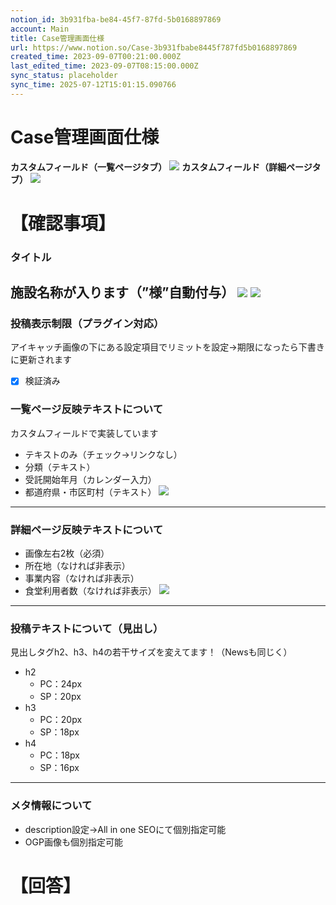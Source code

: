 ```yaml
---
notion_id: 3b931fba-be84-45f7-87fd-5b0168897869
account: Main
title: Case管理画面仕様
url: https://www.notion.so/Case-3b931fbabe8445f787fd5b0168897869
created_time: 2023-09-07T00:21:00.000Z
last_edited_time: 2023-09-07T08:15:00.000Z
sync_status: placeholder
sync_time: 2025-07-12T15:01:15.090766
---
```

# Case管理画面仕様

**カスタムフィールド（一覧ページタブ）**
![](https://prod-files-secure.s3.us-west-2.amazonaws.com/736adce6-a3a4-4a64-9f74-d9aa055c96d2/462ffd2e-ad20-4044-873f-f2a88cd54042/Untitled.png?X-Amz-Algorithm=AWS4-HMAC-SHA256&X-Amz-Content-Sha256=UNSIGNED-PAYLOAD&X-Amz-Credential=ASIAZI2LB466SDPSOYBY%2F20250719%2Fus-west-2%2Fs3%2Faws4_request&X-Amz-Date=20250719T042118Z&X-Amz-Expires=3600&X-Amz-Security-Token=IQoJb3JpZ2luX2VjEIT%2F%2F%2F%2F%2F%2F%2F%2F%2F%2FwEaCXVzLXdlc3QtMiJGMEQCIBVEivSxQdYMnaINYgnc4hg0PhIAsv%2F3WDTpDyxkiVByAiBOCF%2Ff03e1QGzlIGI7Rfjh3syCt3GGPnPqUDrW0N5PXCqIBAid%2F%2F%2F%2F%2F%2F%2F%2F%2F%2F8BEAAaDDYzNzQyMzE4MzgwNSIMtYZYEzHVtLVtCrTFKtwDD5G5ympjCIU%2B4Xeoe6X0aWNWkEroItFpsPcQOzCP5n22P3Ahm1dmrxmdLty1aog0G04YdVCgK7p7ezom9fM2%2BOzT3e7wP98QNZdI%2BJQijkbIo1TnHTddpARSmCLSHjOrU3wXAci5E5AcIAfGmYi4Tu6c2DnW6BqQ8sqQi9%2FOcWe9pqiWxNo08M03R6PlkXj2jweoGxaKHxnVUGX1%2B9qOXITAGV2j2XvHr%2F%2BFc1QmiFNDtgGVja5iMzWJBIYeRWim%2FcdX0csc5TkmlpFbglyPOJpvHBuyHcCH3IzR%2FBdobmWslzRSLfl5S1PnLXpA5JjKgmmwrIHxII%2FtB23SiPbeYKhuMiH1FXPkP0YCyuSdqf8CUkIzf5D8R3fJqwj0DBr9t4DcZ7d99C%2FyQ%2FATBIAZjrx2CX5a1pvDwjFm8%2BOEl8aTZC1kIVGfDxQc7b1MndGm8LfHncQU%2FH6HBvgnarhIjHGsLpSgmbgVQHh%2FXXh9JzrvDcmfayHuXr4RNGkRV0oz44CGxzNrd1Qc9PGjj5N5XPZtiO%2BVVNz1UmyYagq%2ByjBl7%2BXUKWm3pyOWVzxDTpT%2BAa3Qp%2ByNOmqOsEUvS8iJNpKlaPZ6xvvxo%2BrgMw8CCaoxucm%2BSItOlgkie0Yw0KrswwY6pgFDeS4hVVOrqwpIJsKdFCQJIWNGb42fATRaJweUWAHRiu%2FdwS%2Bzh2RzlDB5hwucOO5I%2FPRa6cIhUgN6IO3tXgryRTkQlDsKBrQUNfqnfsa0Hrdvs4vpSNJUJ7kevcWtGvQSsHHjMQbYufZLWdexyQX9btnt3T2xX64DkpxdoeE7d%2F6WzuhSnYX2aWgM0NOYQEPmgj7SyLR6ORCt6jfj2dDcqViifTQC&X-Amz-Signature=cff71ef4493af893ba771f2a1dfb6a1e1cc8a1230583a1a987304a8399f65645&X-Amz-SignedHeaders=host&x-amz-checksum-mode=ENABLED&x-id=GetObject)
**カスタムフィールド（詳細ページタブ）**
![](https://prod-files-secure.s3.us-west-2.amazonaws.com/736adce6-a3a4-4a64-9f74-d9aa055c96d2/3a47fc62-b014-40c4-9fdd-d92c7edaabb9/Untitled.png?X-Amz-Algorithm=AWS4-HMAC-SHA256&X-Amz-Content-Sha256=UNSIGNED-PAYLOAD&X-Amz-Credential=ASIAZI2LB466SDPSOYBY%2F20250719%2Fus-west-2%2Fs3%2Faws4_request&X-Amz-Date=20250719T042118Z&X-Amz-Expires=3600&X-Amz-Security-Token=IQoJb3JpZ2luX2VjEIT%2F%2F%2F%2F%2F%2F%2F%2F%2F%2FwEaCXVzLXdlc3QtMiJGMEQCIBVEivSxQdYMnaINYgnc4hg0PhIAsv%2F3WDTpDyxkiVByAiBOCF%2Ff03e1QGzlIGI7Rfjh3syCt3GGPnPqUDrW0N5PXCqIBAid%2F%2F%2F%2F%2F%2F%2F%2F%2F%2F8BEAAaDDYzNzQyMzE4MzgwNSIMtYZYEzHVtLVtCrTFKtwDD5G5ympjCIU%2B4Xeoe6X0aWNWkEroItFpsPcQOzCP5n22P3Ahm1dmrxmdLty1aog0G04YdVCgK7p7ezom9fM2%2BOzT3e7wP98QNZdI%2BJQijkbIo1TnHTddpARSmCLSHjOrU3wXAci5E5AcIAfGmYi4Tu6c2DnW6BqQ8sqQi9%2FOcWe9pqiWxNo08M03R6PlkXj2jweoGxaKHxnVUGX1%2B9qOXITAGV2j2XvHr%2F%2BFc1QmiFNDtgGVja5iMzWJBIYeRWim%2FcdX0csc5TkmlpFbglyPOJpvHBuyHcCH3IzR%2FBdobmWslzRSLfl5S1PnLXpA5JjKgmmwrIHxII%2FtB23SiPbeYKhuMiH1FXPkP0YCyuSdqf8CUkIzf5D8R3fJqwj0DBr9t4DcZ7d99C%2FyQ%2FATBIAZjrx2CX5a1pvDwjFm8%2BOEl8aTZC1kIVGfDxQc7b1MndGm8LfHncQU%2FH6HBvgnarhIjHGsLpSgmbgVQHh%2FXXh9JzrvDcmfayHuXr4RNGkRV0oz44CGxzNrd1Qc9PGjj5N5XPZtiO%2BVVNz1UmyYagq%2ByjBl7%2BXUKWm3pyOWVzxDTpT%2BAa3Qp%2ByNOmqOsEUvS8iJNpKlaPZ6xvvxo%2BrgMw8CCaoxucm%2BSItOlgkie0Yw0KrswwY6pgFDeS4hVVOrqwpIJsKdFCQJIWNGb42fATRaJweUWAHRiu%2FdwS%2Bzh2RzlDB5hwucOO5I%2FPRa6cIhUgN6IO3tXgryRTkQlDsKBrQUNfqnfsa0Hrdvs4vpSNJUJ7kevcWtGvQSsHHjMQbYufZLWdexyQX9btnt3T2xX64DkpxdoeE7d%2F6WzuhSnYX2aWgM0NOYQEPmgj7SyLR6ORCt6jfj2dDcqViifTQC&X-Amz-Signature=c324bc2704d7d69224fb57c6c3cec501c19fd6ed38da099212a0cd118e4802ec&X-Amz-SignedHeaders=host&x-amz-checksum-mode=ENABLED&x-id=GetObject)
# 【確認事項】
### タイトル
施設名称が入ります（”様”自動付与）
![](https://prod-files-secure.s3.us-west-2.amazonaws.com/736adce6-a3a4-4a64-9f74-d9aa055c96d2/4bf5f440-c5a7-4de9-9253-61eaed3b58df/Untitled.png?X-Amz-Algorithm=AWS4-HMAC-SHA256&X-Amz-Content-Sha256=UNSIGNED-PAYLOAD&X-Amz-Credential=ASIAZI2LB466SDPSOYBY%2F20250719%2Fus-west-2%2Fs3%2Faws4_request&X-Amz-Date=20250719T042118Z&X-Amz-Expires=3600&X-Amz-Security-Token=IQoJb3JpZ2luX2VjEIT%2F%2F%2F%2F%2F%2F%2F%2F%2F%2FwEaCXVzLXdlc3QtMiJGMEQCIBVEivSxQdYMnaINYgnc4hg0PhIAsv%2F3WDTpDyxkiVByAiBOCF%2Ff03e1QGzlIGI7Rfjh3syCt3GGPnPqUDrW0N5PXCqIBAid%2F%2F%2F%2F%2F%2F%2F%2F%2F%2F8BEAAaDDYzNzQyMzE4MzgwNSIMtYZYEzHVtLVtCrTFKtwDD5G5ympjCIU%2B4Xeoe6X0aWNWkEroItFpsPcQOzCP5n22P3Ahm1dmrxmdLty1aog0G04YdVCgK7p7ezom9fM2%2BOzT3e7wP98QNZdI%2BJQijkbIo1TnHTddpARSmCLSHjOrU3wXAci5E5AcIAfGmYi4Tu6c2DnW6BqQ8sqQi9%2FOcWe9pqiWxNo08M03R6PlkXj2jweoGxaKHxnVUGX1%2B9qOXITAGV2j2XvHr%2F%2BFc1QmiFNDtgGVja5iMzWJBIYeRWim%2FcdX0csc5TkmlpFbglyPOJpvHBuyHcCH3IzR%2FBdobmWslzRSLfl5S1PnLXpA5JjKgmmwrIHxII%2FtB23SiPbeYKhuMiH1FXPkP0YCyuSdqf8CUkIzf5D8R3fJqwj0DBr9t4DcZ7d99C%2FyQ%2FATBIAZjrx2CX5a1pvDwjFm8%2BOEl8aTZC1kIVGfDxQc7b1MndGm8LfHncQU%2FH6HBvgnarhIjHGsLpSgmbgVQHh%2FXXh9JzrvDcmfayHuXr4RNGkRV0oz44CGxzNrd1Qc9PGjj5N5XPZtiO%2BVVNz1UmyYagq%2ByjBl7%2BXUKWm3pyOWVzxDTpT%2BAa3Qp%2ByNOmqOsEUvS8iJNpKlaPZ6xvvxo%2BrgMw8CCaoxucm%2BSItOlgkie0Yw0KrswwY6pgFDeS4hVVOrqwpIJsKdFCQJIWNGb42fATRaJweUWAHRiu%2FdwS%2Bzh2RzlDB5hwucOO5I%2FPRa6cIhUgN6IO3tXgryRTkQlDsKBrQUNfqnfsa0Hrdvs4vpSNJUJ7kevcWtGvQSsHHjMQbYufZLWdexyQX9btnt3T2xX64DkpxdoeE7d%2F6WzuhSnYX2aWgM0NOYQEPmgj7SyLR6ORCt6jfj2dDcqViifTQC&X-Amz-Signature=1008e87192eca646c5b6ebb94e8569d711df274670f71b951e93a660722d4134&X-Amz-SignedHeaders=host&x-amz-checksum-mode=ENABLED&x-id=GetObject)
![](https://prod-files-secure.s3.us-west-2.amazonaws.com/736adce6-a3a4-4a64-9f74-d9aa055c96d2/9e7ab486-fda1-4734-82ec-aac8cf98a5c1/Untitled.png?X-Amz-Algorithm=AWS4-HMAC-SHA256&X-Amz-Content-Sha256=UNSIGNED-PAYLOAD&X-Amz-Credential=ASIAZI2LB466SDPSOYBY%2F20250719%2Fus-west-2%2Fs3%2Faws4_request&X-Amz-Date=20250719T042118Z&X-Amz-Expires=3600&X-Amz-Security-Token=IQoJb3JpZ2luX2VjEIT%2F%2F%2F%2F%2F%2F%2F%2F%2F%2FwEaCXVzLXdlc3QtMiJGMEQCIBVEivSxQdYMnaINYgnc4hg0PhIAsv%2F3WDTpDyxkiVByAiBOCF%2Ff03e1QGzlIGI7Rfjh3syCt3GGPnPqUDrW0N5PXCqIBAid%2F%2F%2F%2F%2F%2F%2F%2F%2F%2F8BEAAaDDYzNzQyMzE4MzgwNSIMtYZYEzHVtLVtCrTFKtwDD5G5ympjCIU%2B4Xeoe6X0aWNWkEroItFpsPcQOzCP5n22P3Ahm1dmrxmdLty1aog0G04YdVCgK7p7ezom9fM2%2BOzT3e7wP98QNZdI%2BJQijkbIo1TnHTddpARSmCLSHjOrU3wXAci5E5AcIAfGmYi4Tu6c2DnW6BqQ8sqQi9%2FOcWe9pqiWxNo08M03R6PlkXj2jweoGxaKHxnVUGX1%2B9qOXITAGV2j2XvHr%2F%2BFc1QmiFNDtgGVja5iMzWJBIYeRWim%2FcdX0csc5TkmlpFbglyPOJpvHBuyHcCH3IzR%2FBdobmWslzRSLfl5S1PnLXpA5JjKgmmwrIHxII%2FtB23SiPbeYKhuMiH1FXPkP0YCyuSdqf8CUkIzf5D8R3fJqwj0DBr9t4DcZ7d99C%2FyQ%2FATBIAZjrx2CX5a1pvDwjFm8%2BOEl8aTZC1kIVGfDxQc7b1MndGm8LfHncQU%2FH6HBvgnarhIjHGsLpSgmbgVQHh%2FXXh9JzrvDcmfayHuXr4RNGkRV0oz44CGxzNrd1Qc9PGjj5N5XPZtiO%2BVVNz1UmyYagq%2ByjBl7%2BXUKWm3pyOWVzxDTpT%2BAa3Qp%2ByNOmqOsEUvS8iJNpKlaPZ6xvvxo%2BrgMw8CCaoxucm%2BSItOlgkie0Yw0KrswwY6pgFDeS4hVVOrqwpIJsKdFCQJIWNGb42fATRaJweUWAHRiu%2FdwS%2Bzh2RzlDB5hwucOO5I%2FPRa6cIhUgN6IO3tXgryRTkQlDsKBrQUNfqnfsa0Hrdvs4vpSNJUJ7kevcWtGvQSsHHjMQbYufZLWdexyQX9btnt3T2xX64DkpxdoeE7d%2F6WzuhSnYX2aWgM0NOYQEPmgj7SyLR6ORCt6jfj2dDcqViifTQC&X-Amz-Signature=177192bda86114899a45db8f1df8b679bd152e2b7738902703c7d3f3e5edefff&X-Amz-SignedHeaders=host&x-amz-checksum-mode=ENABLED&x-id=GetObject)
---
### 投稿表示制限（プラグイン対応）
アイキャッチ画像の下にある設定項目でリミットを設定→期限になったら下書きに更新されます
- [x] 検証済み
### 一覧ページ反映テキストについて
カスタムフィールドで実装しています
- テキストのみ（チェック→リンクなし）
- 分類（テキスト）
- 受託開始年月（カレンダー入力）
- 都道府県・市区町村（テキスト）
![](https://prod-files-secure.s3.us-west-2.amazonaws.com/736adce6-a3a4-4a64-9f74-d9aa055c96d2/f5b1b1d1-f2a0-47b2-94f9-b7175b2149da/Untitled.png?X-Amz-Algorithm=AWS4-HMAC-SHA256&X-Amz-Content-Sha256=UNSIGNED-PAYLOAD&X-Amz-Credential=ASIAZI2LB466SDPSOYBY%2F20250719%2Fus-west-2%2Fs3%2Faws4_request&X-Amz-Date=20250719T042118Z&X-Amz-Expires=3600&X-Amz-Security-Token=IQoJb3JpZ2luX2VjEIT%2F%2F%2F%2F%2F%2F%2F%2F%2F%2FwEaCXVzLXdlc3QtMiJGMEQCIBVEivSxQdYMnaINYgnc4hg0PhIAsv%2F3WDTpDyxkiVByAiBOCF%2Ff03e1QGzlIGI7Rfjh3syCt3GGPnPqUDrW0N5PXCqIBAid%2F%2F%2F%2F%2F%2F%2F%2F%2F%2F8BEAAaDDYzNzQyMzE4MzgwNSIMtYZYEzHVtLVtCrTFKtwDD5G5ympjCIU%2B4Xeoe6X0aWNWkEroItFpsPcQOzCP5n22P3Ahm1dmrxmdLty1aog0G04YdVCgK7p7ezom9fM2%2BOzT3e7wP98QNZdI%2BJQijkbIo1TnHTddpARSmCLSHjOrU3wXAci5E5AcIAfGmYi4Tu6c2DnW6BqQ8sqQi9%2FOcWe9pqiWxNo08M03R6PlkXj2jweoGxaKHxnVUGX1%2B9qOXITAGV2j2XvHr%2F%2BFc1QmiFNDtgGVja5iMzWJBIYeRWim%2FcdX0csc5TkmlpFbglyPOJpvHBuyHcCH3IzR%2FBdobmWslzRSLfl5S1PnLXpA5JjKgmmwrIHxII%2FtB23SiPbeYKhuMiH1FXPkP0YCyuSdqf8CUkIzf5D8R3fJqwj0DBr9t4DcZ7d99C%2FyQ%2FATBIAZjrx2CX5a1pvDwjFm8%2BOEl8aTZC1kIVGfDxQc7b1MndGm8LfHncQU%2FH6HBvgnarhIjHGsLpSgmbgVQHh%2FXXh9JzrvDcmfayHuXr4RNGkRV0oz44CGxzNrd1Qc9PGjj5N5XPZtiO%2BVVNz1UmyYagq%2ByjBl7%2BXUKWm3pyOWVzxDTpT%2BAa3Qp%2ByNOmqOsEUvS8iJNpKlaPZ6xvvxo%2BrgMw8CCaoxucm%2BSItOlgkie0Yw0KrswwY6pgFDeS4hVVOrqwpIJsKdFCQJIWNGb42fATRaJweUWAHRiu%2FdwS%2Bzh2RzlDB5hwucOO5I%2FPRa6cIhUgN6IO3tXgryRTkQlDsKBrQUNfqnfsa0Hrdvs4vpSNJUJ7kevcWtGvQSsHHjMQbYufZLWdexyQX9btnt3T2xX64DkpxdoeE7d%2F6WzuhSnYX2aWgM0NOYQEPmgj7SyLR6ORCt6jfj2dDcqViifTQC&X-Amz-Signature=51ffb4b2d866288025dac8455be1202c1a499508f5f7c45be85bd46a499f835a&X-Amz-SignedHeaders=host&x-amz-checksum-mode=ENABLED&x-id=GetObject)
---
### 詳細ページ反映テキストについて
- 画像左右2枚（必須）
- 所在地（なければ非表示）
- 事業内容（なければ非表示）
- 食堂利用者数（なければ非表示）
![](https://prod-files-secure.s3.us-west-2.amazonaws.com/736adce6-a3a4-4a64-9f74-d9aa055c96d2/e2367251-460e-4770-ace6-a41fe3a37198/Untitled.png?X-Amz-Algorithm=AWS4-HMAC-SHA256&X-Amz-Content-Sha256=UNSIGNED-PAYLOAD&X-Amz-Credential=ASIAZI2LB466SDPSOYBY%2F20250719%2Fus-west-2%2Fs3%2Faws4_request&X-Amz-Date=20250719T042118Z&X-Amz-Expires=3600&X-Amz-Security-Token=IQoJb3JpZ2luX2VjEIT%2F%2F%2F%2F%2F%2F%2F%2F%2F%2FwEaCXVzLXdlc3QtMiJGMEQCIBVEivSxQdYMnaINYgnc4hg0PhIAsv%2F3WDTpDyxkiVByAiBOCF%2Ff03e1QGzlIGI7Rfjh3syCt3GGPnPqUDrW0N5PXCqIBAid%2F%2F%2F%2F%2F%2F%2F%2F%2F%2F8BEAAaDDYzNzQyMzE4MzgwNSIMtYZYEzHVtLVtCrTFKtwDD5G5ympjCIU%2B4Xeoe6X0aWNWkEroItFpsPcQOzCP5n22P3Ahm1dmrxmdLty1aog0G04YdVCgK7p7ezom9fM2%2BOzT3e7wP98QNZdI%2BJQijkbIo1TnHTddpARSmCLSHjOrU3wXAci5E5AcIAfGmYi4Tu6c2DnW6BqQ8sqQi9%2FOcWe9pqiWxNo08M03R6PlkXj2jweoGxaKHxnVUGX1%2B9qOXITAGV2j2XvHr%2F%2BFc1QmiFNDtgGVja5iMzWJBIYeRWim%2FcdX0csc5TkmlpFbglyPOJpvHBuyHcCH3IzR%2FBdobmWslzRSLfl5S1PnLXpA5JjKgmmwrIHxII%2FtB23SiPbeYKhuMiH1FXPkP0YCyuSdqf8CUkIzf5D8R3fJqwj0DBr9t4DcZ7d99C%2FyQ%2FATBIAZjrx2CX5a1pvDwjFm8%2BOEl8aTZC1kIVGfDxQc7b1MndGm8LfHncQU%2FH6HBvgnarhIjHGsLpSgmbgVQHh%2FXXh9JzrvDcmfayHuXr4RNGkRV0oz44CGxzNrd1Qc9PGjj5N5XPZtiO%2BVVNz1UmyYagq%2ByjBl7%2BXUKWm3pyOWVzxDTpT%2BAa3Qp%2ByNOmqOsEUvS8iJNpKlaPZ6xvvxo%2BrgMw8CCaoxucm%2BSItOlgkie0Yw0KrswwY6pgFDeS4hVVOrqwpIJsKdFCQJIWNGb42fATRaJweUWAHRiu%2FdwS%2Bzh2RzlDB5hwucOO5I%2FPRa6cIhUgN6IO3tXgryRTkQlDsKBrQUNfqnfsa0Hrdvs4vpSNJUJ7kevcWtGvQSsHHjMQbYufZLWdexyQX9btnt3T2xX64DkpxdoeE7d%2F6WzuhSnYX2aWgM0NOYQEPmgj7SyLR6ORCt6jfj2dDcqViifTQC&X-Amz-Signature=4c855169459d71ee04f4222f57e52e1548c883452fb238c72a9092e41912e7e9&X-Amz-SignedHeaders=host&x-amz-checksum-mode=ENABLED&x-id=GetObject)
---
### 投稿テキストについて（見出し）
見出しタグh2、h3、h4の若干サイズを変えてます！（Newsも同じく）
- h2
  - PC：24px
  - SP：20px
- h3
  - PC：20px
  - SP：18px
- h4
  - PC：18px
  - SP：16px
---
### メタ情報について
- description設定→All in one SEOにて個別指定可能
- OGP画像も個別指定可能
# 【回答】
```plain text

```